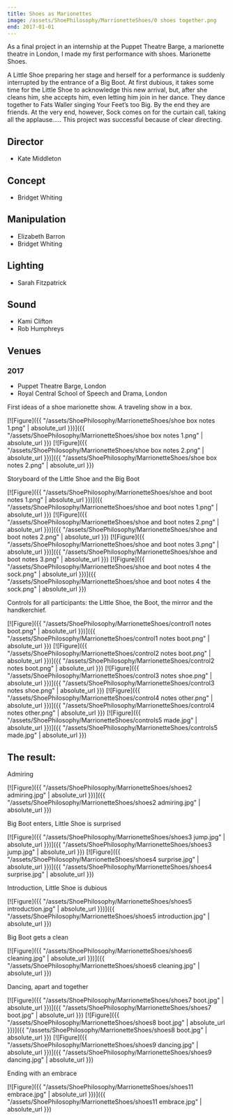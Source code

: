 ```yaml
---
title: Shoes as Marionettes
image: /assets/ShoePhilosophy/MarrionetteShoes/0 shoes together.png
end: 2017-01-01
---
```


As a final project in an internship at the Puppet Theatre Barge, a marionette theatre in London, I made my first performance with shoes. Marionette Shoes.

A Little Shoe preparing her stage and herself for a performance is suddenly interrupted by the entrance of a Big Boot. At first dubious, it takes some time for the Little Shoe to acknowledge this new arrival, but, after she cleans him, she accepts him, even letting him join in her dance. They dance together to Fats Waller singing Your Feet’s too Big. By the end they are friends. At the very end, however, Sock comes on for the curtain call, taking all the applause..… This project was successful because of clear directing.

## Director

- Kate Middleton

## Concept

- Bridget Whiting

## Manipulation

- Elizabeth Barron
- Bridget Whiting

## Lighting

- Sarah Fitzpatrick

## Sound

- Kami Clifton
- Rob Humphreys

## Venues

### 2017

- Puppet Theatre Barge, London
- Royal Central School of Speech and Drama, London

First ideas of a shoe marionette show. A traveling show in a box.

[![Figure]({{ "/assets/ShoePhilosophy/MarrionetteShoes/shoe box notes 1.png" | absolute_url }})]({{ "/assets/ShoePhilosophy/MarrionetteShoes/shoe box notes 1.png" | absolute_url }})
[![Figure]({{ "/assets/ShoePhilosophy/MarrionetteShoes/shoe box notes 2.png" | absolute_url }})]({{ "/assets/ShoePhilosophy/MarrionetteShoes/shoe box notes 2.png" | absolute_url }})

Storyboard of the Little Shoe and the Big Boot

[![Figure]({{ "/assets/ShoePhilosophy/MarrionetteShoes/shoe and boot notes 1.png" | absolute_url }})]({{ "/assets/ShoePhilosophy/MarrionetteShoes/shoe and boot notes 1.png" | absolute_url }})
[![Figure]({{ "/assets/ShoePhilosophy/MarrionetteShoes/shoe and boot notes 2.png" | absolute_url }})]({{ "/assets/ShoePhilosophy/MarrionetteShoes/shoe and boot notes 2.png" | absolute_url }})
[![Figure]({{ "/assets/ShoePhilosophy/MarrionetteShoes/shoe and boot notes 3.png" | absolute_url }})]({{ "/assets/ShoePhilosophy/MarrionetteShoes/shoe and boot notes 3.png" | absolute_url }})
[![Figure]({{ "/assets/ShoePhilosophy/MarrionetteShoes/shoe and boot notes 4 the sock.png" | absolute_url }})]({{ "/assets/ShoePhilosophy/MarrionetteShoes/shoe and boot notes 4 the sock.png" | absolute_url }})

Controls for all participants: the Little Shoe, the Boot, the mirror and the handkerchief.

[![Figure]({{ "/assets/ShoePhilosophy/MarrionetteShoes/control1 notes boot.png" | absolute_url }})]({{ "/assets/ShoePhilosophy/MarrionetteShoes/control1 notes boot.png" | absolute_url }})
[![Figure]({{ "/assets/ShoePhilosophy/MarrionetteShoes/control2 notes boot.png" | absolute_url }})]({{ "/assets/ShoePhilosophy/MarrionetteShoes/control2 notes boot.png" | absolute_url }})
[![Figure]({{ "/assets/ShoePhilosophy/MarrionetteShoes/control3 notes shoe.png" | absolute_url }})]({{ "/assets/ShoePhilosophy/MarrionetteShoes/control3 notes shoe.png" | absolute_url }})
[![Figure]({{ "/assets/ShoePhilosophy/MarrionetteShoes/control4 notes other.png" | absolute_url }})]({{ "/assets/ShoePhilosophy/MarrionetteShoes/control4 notes other.png" | absolute_url }})
[![Figure]({{ "/assets/ShoePhilosophy/MarrionetteShoes/controls5 made.jpg" | absolute_url }})]({{ "/assets/ShoePhilosophy/MarrionetteShoes/controls5 made.jpg" | absolute_url }})

## The result:

Admiring

[![Figure]({{ "/assets/ShoePhilosophy/MarrionetteShoes/shoes2 admiring.jpg" | absolute_url }})]({{ "/assets/ShoePhilosophy/MarrionetteShoes/shoes2 admiring.jpg" | absolute_url }})

Big Boot enters, Little Shoe is surprised

[![Figure]({{ "/assets/ShoePhilosophy/MarrionetteShoes/shoes3 jump.jpg" | absolute_url }})]({{ "/assets/ShoePhilosophy/MarrionetteShoes/shoes3 jump.jpg" | absolute_url }})
[![Figure]({{ "/assets/ShoePhilosophy/MarrionetteShoes/shoes4 surprise.jpg" | absolute_url }})]({{ "/assets/ShoePhilosophy/MarrionetteShoes/shoes4 surprise.jpg" | absolute_url }})

Introduction, Little Shoe is dubious

[![Figure]({{ "/assets/ShoePhilosophy/MarrionetteShoes/shoes5 introduction.jpg" | absolute_url }})]({{ "/assets/ShoePhilosophy/MarrionetteShoes/shoes5 introduction.jpg" | absolute_url }})

Big Boot gets a clean

[![Figure]({{ "/assets/ShoePhilosophy/MarrionetteShoes/shoes6 cleaning.jpg" | absolute_url }})]({{ "/assets/ShoePhilosophy/MarrionetteShoes/shoes6 cleaning.jpg" | absolute_url }})

Dancing, apart and together

[![Figure]({{ "/assets/ShoePhilosophy/MarrionetteShoes/shoes7 boot.jpg" | absolute_url }})]({{ "/assets/ShoePhilosophy/MarrionetteShoes/shoes7 boot.jpg" | absolute_url }})
[![Figure]({{ "/assets/ShoePhilosophy/MarrionetteShoes/shoes8 boot.jpg" | absolute_url }})]({{ "/assets/ShoePhilosophy/MarrionetteShoes/shoes8 boot.jpg" | absolute_url }})
[![Figure]({{ "/assets/ShoePhilosophy/MarrionetteShoes/shoes9 dancing.jpg" | absolute_url }})]({{ "/assets/ShoePhilosophy/MarrionetteShoes/shoes9 dancing.jpg" | absolute_url }})

Ending with an embrace

[![Figure]({{ "/assets/ShoePhilosophy/MarrionetteShoes/shoes11 embrace.jpg" | absolute_url }})]({{ "/assets/ShoePhilosophy/MarrionetteShoes/shoes11 embrace.jpg" | absolute_url }})
